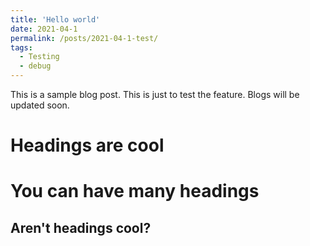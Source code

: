 ```yaml
---
title: 'Hello world'
date: 2021-04-1
permalink: /posts/2021-04-1-test/
tags:
  - Testing
  - debug
---
```


This is a sample blog post.  This is just to test the feature. Blogs will be updated soon.

Headings are cool
======

You can have many headings
======

Aren't headings cool?
------
